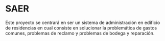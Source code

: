 # SAER
Este proyecto se centrará en ser un sistema de administración en edificio de residencias en cual consiste en solucionar la problemática de gastos comunes, problemas de reclamo y problemas de bodega y reparación.
